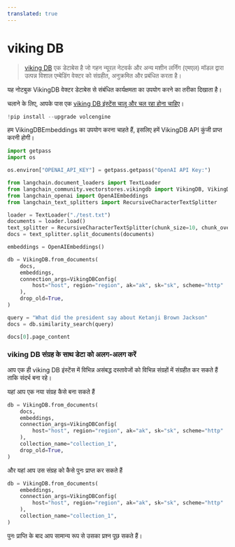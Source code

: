 ```yaml
---
translated: true
---
```


# viking DB

>[viking DB](https://www.volcengine.com/docs/6459/1163946) एक डेटाबेस है जो गहन न्यूरल नेटवर्क और अन्य मशीन लर्निंग (एमएल) मॉडल द्वारा उत्पन्न विशाल एम्बेडिंग वेक्टर को संग्रहीत, अनुक्रमित और प्रबंधित करता है।

यह नोटबुक VikingDB वेक्टर डेटाबेस से संबंधित कार्यक्षमता का उपयोग करने का तरीका दिखाता है।

चलाने के लिए, आपके पास एक [viking DB इंस्टेंस चालू और चल रहा होना चाहिए](https://www.volcengine.com/docs/6459/1165058)।

```python
!pip install --upgrade volcengine
```

हम VikingDBEmbeddings का उपयोग करना चाहते हैं, इसलिए हमें VikingDB API कुंजी प्राप्त करनी होगी।

```python
import getpass
import os

os.environ["OPENAI_API_KEY"] = getpass.getpass("OpenAI API Key:")
```

```python
from langchain.document_loaders import TextLoader
from langchain_community.vectorstores.vikingdb import VikingDB, VikingDBConfig
from langchain_openai import OpenAIEmbeddings
from langchain_text_splitters import RecursiveCharacterTextSplitter
```

```python
loader = TextLoader("./test.txt")
documents = loader.load()
text_splitter = RecursiveCharacterTextSplitter(chunk_size=10, chunk_overlap=0)
docs = text_splitter.split_documents(documents)

embeddings = OpenAIEmbeddings()
```

```python
db = VikingDB.from_documents(
    docs,
    embeddings,
    connection_args=VikingDBConfig(
        host="host", region="region", ak="ak", sk="sk", scheme="http"
    ),
    drop_old=True,
)
```

```python
query = "What did the president say about Ketanji Brown Jackson"
docs = db.similarity_search(query)
```

```python
docs[0].page_content
```

### viking DB संग्रह के साथ डेटा को अलग-अलग करें

आप एक ही viking DB इंस्टेंस में विभिन्न असंबद्ध दस्तावेजों को विभिन्न संग्रहों में संग्रहीत कर सकते हैं ताकि संदर्भ बना रहे।

यहां आप एक नया संग्रह कैसे बना सकते हैं

```python
db = VikingDB.from_documents(
    docs,
    embeddings,
    connection_args=VikingDBConfig(
        host="host", region="region", ak="ak", sk="sk", scheme="http"
    ),
    collection_name="collection_1",
    drop_old=True,
)
```

और यहां आप उस संग्रह को कैसे पुनः प्राप्त कर सकते हैं

```python
db = VikingDB.from_documents(
    embeddings,
    connection_args=VikingDBConfig(
        host="host", region="region", ak="ak", sk="sk", scheme="http"
    ),
    collection_name="collection_1",
)
```

पुनः प्राप्ति के बाद आप सामान्य रूप से उसका प्रश्न पूछ सकते हैं।

